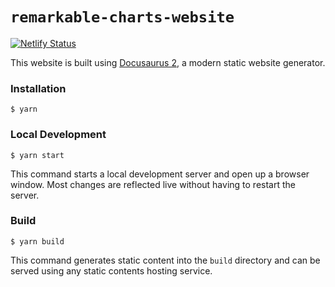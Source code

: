 # `remarkable-charts-website`

[![Netlify Status](https://api.netlify.com/api/v1/badges/b5e7a283-3eee-4cf1-aa90-01d43f1e9a3e/deploy-status)](https://app.netlify.com/sites/website-remarkable-charts/deploys)

This website is built using [Docusaurus 2](https://v2.docusaurus.io/), a modern static website generator.

### Installation

```
$ yarn
```

### Local Development

```
$ yarn start
```

This command starts a local development server and open up a browser window. Most changes are reflected live without having to restart the server.

### Build

```
$ yarn build
```

This command generates static content into the `build` directory and can be served using any static contents hosting service.
